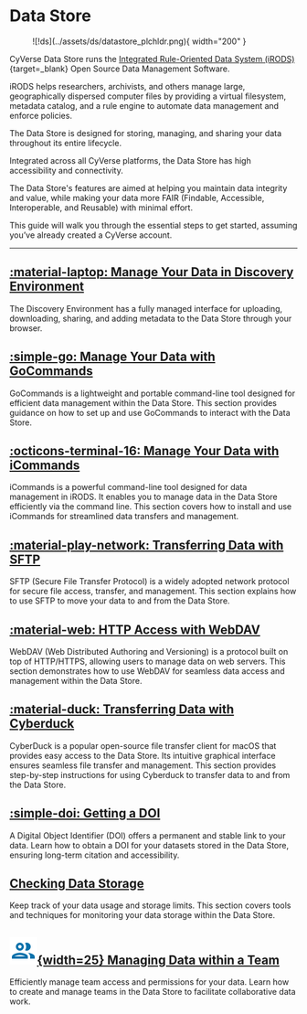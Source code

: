 # Data Store

<figure markdown>
  ![!ds](../assets/ds/datastore_plchldr.png){ width="200" }
</figure>

CyVerse Data Store runs the [Integrated Rule-Oriented Data System (iRODS)](https://irods.org){target=_blank} Open Source Data Management Software.

iRODS helps researchers, archivists, and others manage large, geographically dispersed computer files by providing a virtual filesystem, metadata catalog, and a rule engine to automate data management and enforce policies. 

The Data Store is designed for storing, managing, and sharing your data throughout its entire lifecycle. 

Integrated across all CyVerse platforms, the Data Store has high accessibility and connectivity.  

The Data Store's features are aimed at helping you maintain data integrity and value, while making your data more FAIR (Findable, Accessible, Interoperable, and Reusable) with minimal effort.

This guide will walk you through the essential steps to get started, assuming you’ve already created a CyVerse account.

---

## [:material-laptop: Manage Your Data in Discovery Environment](manage_data.md)

The Discovery Environment has a fully managed interface for uploading, downloading, sharing, and adding metadata to the Data Store through your browser.

## [:simple-go: Manage Your Data with GoCommands](gocommands)

GoCommands is a lightweight and portable command-line tool designed for efficient data management within the Data Store. This section provides guidance on how to set up and use GoCommands to interact with the Data Store.

## [:octicons-terminal-16: Manage Your Data with iCommands](icommands)

iCommands is a powerful command-line tool designed for data management in iRODS. It enables you to manage data in the Data Store efficiently via the command line. This section covers how to install and use iCommands for streamlined data transfers and management.

## [:material-play-network: Transferring Data with SFTP](sftp)

SFTP (Secure File Transfer Protocol) is a widely adopted network protocol for secure file access, transfer, and management. This section explains how to use SFTP to move your data to and from the Data Store.

## [:material-web: HTTP Access with WebDAV](webdav)

WebDAV (Web Distributed Authoring and Versioning) is a protocol built on top of HTTP/HTTPS, allowing users to manage data on web servers. This section demonstrates how to use WebDAV for seamless data access and management within the Data Store.

## [:material-duck: Transferring Data with Cyberduck](cyberduck)

CyberDuck is a popular open-source file transfer client for macOS that provides easy access to the Data Store. Its intuitive graphical interface ensures seamless file transfer and management. This section provides step-by-step instructions for using Cyberduck to transfer data to and from the Data Store.

## [:simple-doi: Getting a DOI](doi)

A Digital Object Identifier (DOI) offers a permanent and stable link to your data. Learn how to obtain a DOI for your datasets stored in the Data Store, ensuring long-term citation and accessibility.

## [Checking Data Storage](check_data)

Keep track of your data usage and storage limits. This section covers tools and techniques for monitoring your data storage within the Data Store.

## [![team](../assets/de/menu_items/teamsIcon_2.svg){width=25} Managing Data within a Team](teams)

Efficiently manage team access and permissions for your data. Learn how to create and manage teams in the Data Store to facilitate collaborative data work.
